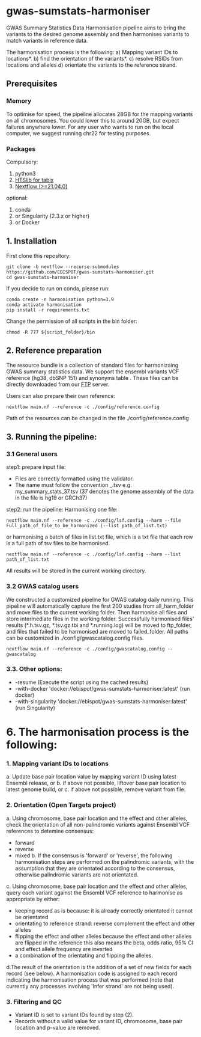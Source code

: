 # gwas-sumstats-harmoniser

GWAS Summary Statistics Data Harmonisation pipeline aims to bring the variants to the desired genome assembly and then harmonises variants to match variants in reference data.

The harmonisation process is the following:
      a) Mapping variant IDs to locations*.
      b) find the orientation of the variants*. 
      c) resolve RSIDs from locations and alleles 
      d) orientate the variants to the reference strand.

## Prerequisites 
### Memory
To optimise for speed, the pipeline allocates 28GB for the mapping variants on all chromosomes. You could lower this to around 20GB, but expect failures anywhere lower. For any user who wants to run on the local computer, we suggest running chr22 for testing purposes.
### Packages
Compulsory:
1. python3
2. [HTSlib for tabix](http://www.htslib.org/download/)
3. [Nextflow (>=21.04.0)](https://www.nextflow.io/docs/latest/getstarted.html#installation)

optional:
1. conda  
2. or Singularity (2.3.x or higher)
3. or Docker

## 1. Installation
First clone this repository:
```
git clone -b nextflow --recurse-submodules https://github.com/EBISPOT/gwas-sumstats-harmoniser.git 
cd gwas-sumstats-harmoniser
```
If you decide to run on conda, please run:
```
conda create -n harmonisation python=3.9
conda activate harmonisation
pip install -r requirements.txt
```
Change the permission of all scripts in the bin folder:
```
chmod -R 777 ${script_folder}/bin
```

## 2. Reference preparation

The resource bundle is a collection of standard files for harmonizaing GWAS summary statistics data. We support the ensembl variants VCF reference (hg38, dbSNP 151) and synonyms table . These files can be directly downloaded from our [FTP](http:) server.

Users can also prepare their own reference:
```
nextflow main.nf --reference -c ./config/reference.config
```
Path of the resources can be changed in the file ./config/reference.config

## 3. Running the pipeline:
### 3.1 General users

step1: prepare input file:
* Files are correctly formatted using the validator.
* The name must follow the convention <any identifier>_<genome assembly number>.tsv e.g. my_summary_stats_37.tsv (37 denotes the genome assembly of the data in the file is hg19 or GRCh37)

step2: run the pipeline:
Harmonising one file:

```
nextflow main.nf --reference -c ./config/lsf.config --harm --file Full_path_of_file_to_be_harmonized (--list path_of_list.txt)
```
or harmonising a batch of files in list.txt file, which is a txt file that each row is a full path of tsv files to be harmonised. 
```
nextflow main.nf --reference -c ./config/lsf.config --harm --list path_of_list.txt
```

All results will be stored in the current working directory.

### 3.2 GWAS catalog users

We constructed a customized pipeline for GWAS catalog daily running. This pipeline will automatically capture the first 200 studies from all_harm_folder and move files to the current working folder. Then harmonise all files and store intermediate files in the working folder. Successfully harmonised files' results (*.h.tsv.gz, *.tsv.gz.tbi and *.running.log) will be moved to ftp_folder, and files that failed to be harmonised are moved to failed_folder. All paths can be customized in ./config/gwascatalog.config files.

```
nextflow main.nf --reference -c ./config/gwascatalog.config --gwascatalog
```

### 3.3. Other options:
* -resume (Execute the script using the cached results)
* -with-docker 'docker://ebispot/gwas-sumstats-harmoniser:latest' (run docker)
* -with-singularity 'docker://ebispot/gwas-sumstats-harmoniser:latest' (run Singularity)
  
# 6. The harmonisation process is the following:

### 1. Mapping variant IDs to locations
  a. Update base pair location value by mapping variant ID using latest Ensembl release, or
  b. if above not possible, liftover base pair location to latest genome build, or
  c. if above not possible, remove variant from file.

### 2. Orientation (Open Targets project)
a. Using chromosome, base pair location and the effect and other alleles, check the orientation of all non-palindromic variants against Ensembl VCF references to detemine consensus:
  * forward
  * reverse
  * mixed
b. If the consensus is 'forward' or 'reverse', the following harmonisation steps are performed on the palindromic variants, with the assumption that they are orientated according to the consensus, otherwise palindromic variants are not orientated.

c. Using chromosome, base pair location and the effect and other alleles, query each variant against the Ensembl VCF reference to harmonise as appropriate by either:
  * keeping record as is because:
        it is already correctly orientated
        it cannot be orientated
  * orientating to reference strand:
        reverse complement the effect and other alleles
  * flipping the effect and other alleles
        because the effect and other alleles are flipped in the reference
        this also means the beta, odds ratio, 95% CI and effect allele frequency are inverted
  * a combination of the orientating and flipping the alleles.

d.The result of the orientation is the addition of a set of new fields for each record (see below). A harmonisation code is assigned to each record indicating the harmonisation process that was performed (note that currently any processes involving 'Infer strand' are not being used).

### 3. Filtering and QC
  * Variant ID is set to variant IDs found by step (2).
  * Records without a valid value for variant ID, chromosome, base pair location and p-value are removed.
